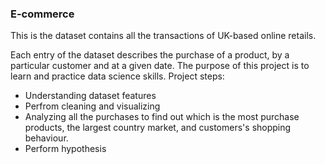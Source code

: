 ### E-commerce

This is the dataset contains all the transactions of UK-based online retails.

Each entry of the dataset describes the purchase of a product, by a particular customer and at a given date. The purpose of this project is to learn and practice data science skills. Project steps:

- Understanding dataset features
- Perfrom cleaning and visualizing
- Analyzing all the purchases to find out which is the most purchase products, the largest country market, and customers's shopping behaviour.
- Perform hypothesis
